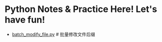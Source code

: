 # Python Notes & Practice Here! Let's have fun!

- <a href="https://github.com/Mucly/PythonNotes/blob/master/batch_modify_file.py">batch\_modify\_file.py</a> # 批量修改文件后缀
